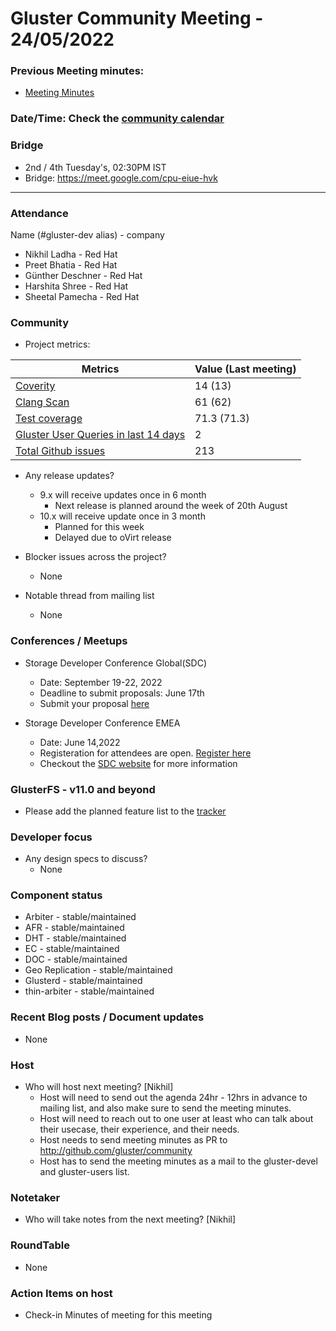 # Gluster Community Meeting -  24/05/2022


### Previous Meeting minutes:

- [Meeting Minutes](https://github.com/gluster/community/tree/master/meetings)

### Date/Time: Check the [community calendar](https://calendar.google.com/event?action=TEMPLATE&tmeid=MDQ0YmRydTllMXYzdWFoMmpsbjdqNXJlYmNfMjAyMDEwMjdUMDkwMDAwWiBzYWptb2hhbUByZWRoYXQuY29t&tmsrc=sajmoham%40redhat.com&scp=ALL)

### Bridge
  - 2nd / 4th Tuesday's, 02:30PM IST
  - Bridge: https://meet.google.com/cpu-eiue-hvk


-------

### Attendance
Name (#gluster-dev alias) - company
* Nikhil Ladha - Red Hat
* Preet Bhatia - Red Hat
* Günther Deschner - Red Hat
* Harshita Shree - Red Hat
* Sheetal Pamecha - Red Hat


### Community

* Project metrics:

|    Metrics                |   Value (Last meeting)  |
| ------------------------- | -------- |
|[Coverity](https://scan.coverity.com/projects/gluster-glusterfs)  | 14 (13)  |
|[Clang Scan](https://build.gluster.org/job/clang-scan/lastBuild/) |   61 (62)  |
|[Test coverage](https://build.gluster.org/job/line-coverage/lastCompletedBuild/Line_20Coverage_20Report/)|    71.3 (71.3) |
|[Gluster User Queries in last 14 days](https://lists.gluster.org/pipermail/gluster-users/2022-February/thread.html)        |     2     |
|[Total Github issues](https://github.com/gluster/glusterfs/issues)       |    213   |


* Any release updates?
    * 9.x will receive updates once in 6 month
        * Next release is planned around the week of 20th August
    * 10.x will receive update once in 3 month
        * Planned for this week
        * Delayed due to oVirt release

* Blocker issues across the project?
    * None


* Notable thread from mailing list
    * None


### Conferences / Meetups

* Storage Developer Conference Global(SDC)
    * Date: September 19-22, 2022
    * Deadline to submit proposals: June 17th
    * Submit your proposal [here](https://storagedeveloper.org/events/sdc-2022/speakers/call-for-presentations)

* Storage Developer Conference EMEA
    * Date: June 14,2022
    * Registeration for attendees are open. [Register here](https://www.snia.org/events/sdcemea/registration)
    * Checkout the [SDC website](https://www.snia.org/events/sdcemea) for more information


### GlusterFS - v11.0 and beyond
*   Please add the planned feature list to the [tracker](https://github.com/gluster/glusterfs/issues/3023)

### Developer focus

* Any design specs to discuss?
    * None


### Component status
* Arbiter - stable/maintained
* AFR - stable/maintained
* DHT - stable/maintained
* EC - stable/maintained
* DOC - stable/maintained
* Geo Replication - stable/maintained
* Glusterd - stable/maintained
* thin-arbiter - stable/maintained


### Recent Blog posts / Document updates
* None


### Host

* Who will host next meeting? [Nikhil]
  - Host will need to send out the agenda 24hr - 12hrs in advance to mailing list, and also make sure to send the meeting minutes.
  - Host will need to reach out to one user at least who can talk about their usecase, their experience, and their needs.
  - Host needs to send meeting minutes as PR to http://github.com/gluster/community
  - Host has to send the meeting minutes as a mail to the gluster-devel and gluster-users list.


### Notetaker

* Who will take notes from the next meeting? [Nikhil]


### RoundTable
* None


### Action Items on host
* Check-in Minutes of meeting for this meeting

